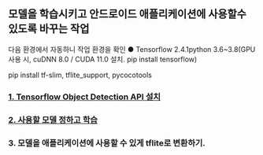 ## 모델을 학습시키고 안드로이드 애플리케이션에 사용할수 있도록 바꾸는 작업

다음 환경에서 자동하니 작업 환경을 확인
● Tensorflow 2.4.1python 3.6~3.8(GPU 사용 시, cuDNN 8.0 / CUDA 11.0 설치. pip install tensorflow)

pip install tf-slim, tflite_support, pycocotools

### [1. Tensorflow Object Detection API 설치](./models-master) 

### [2. 사용할 모델 정하고 학습](./SSD-MobileNet-V2_FPNLite_640x640)

### 3. 모델을 애플리케이션에 사용할 수 있게 tflite로 변환하기.

